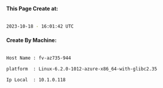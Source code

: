 
   
#### This Page Create at:

```bash

2023-10-18 - 16:01:42 UTC

```

#### Create By Machine:

```bash

Host Name : fv-az735-944

platform  : Linux-6.2.0-1012-azure-x86_64-with-glibc2.35

Ip Local  : 10.1.0.118

```

